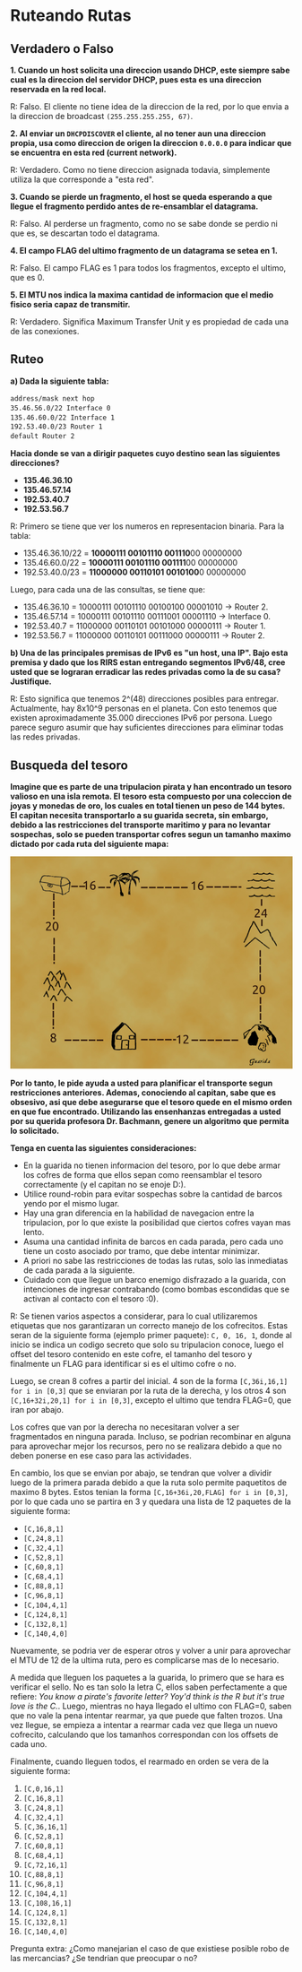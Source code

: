 # Ruteando Rutas

## Verdadero o Falso

**1. Cuando un host solicita una direccion usando DHCP, este siempre sabe cual es la direccion del servidor DHCP, pues esta es una direccion reservada en la red local.**

R: Falso. El cliente no tiene idea de la direccion de la red, por lo que envia a la direccion de broadcast `(255.255.255.255, 67)`.

**2. Al enviar un `DHCPDISCOVER` el cliente, al no tener aun una direccion propia, usa como direccion de origen la direccion `0.0.0.0` para indicar que se encuentra en esta red (current network).**

R: Verdadero. Como no tiene direccion asignada todavia, simplemente utiliza la que corresponde a "esta red".

**3. Cuando se pierde un fragmento, el host se queda esperando a que llegue el fragmento perdido antes de re-ensamblar el datagrama.**

R: Falso. Al perderse un fragmento, como no se sabe donde se perdio ni que es, se descartan todo el datagrama.

**4. El campo FLAG del ultimo fragmento de un datagrama se setea en 1.**

R: Falso. El campo FLAG es 1 para todos los fragmentos, excepto el ultimo, que es 0.

**5. El MTU nos indica la maxima cantidad de informacion que el medio fisico seria capaz de transmitir.**

R: Verdadero. Significa Maximum Transfer Unit y es propiedad de cada una de las conexiones.

## Ruteo

**a) Dada la siguiente tabla:**

```txt
address/mask next hop
35.46.56.0/22 Interface 0
135.46.60.0/22 Interface 1
192.53.40.0/23 Router 1
default Router 2
```

**Hacia donde se van a dirigir paquetes cuyo destino sean las siguientes direcciones?**

* **135.46.36.10**
* **135.46.57.14**
* **192.53.40.7**
* **192.53.56.7**

R: Primero se tiene que ver los numeros en representacion binaria. Para la tabla:

* 135.46.36.10/22 = **10000111 00101110 001110**00 00000000
* 135.46.60.0/22 = **10000111 00101110 001111**00 00000000
* 192.53.40.0/23 = **11000000 00110101 0010100**0 00000000

Luego, para cada una de las consultas, se tiene que:

* 135.46.36.10 = 10000111 00101110 00100100 00001010 -> Router 2.
* 135.46.57.14 = 10000111 00101110 00111001 00001110 -> Interface 0.
* 192.53.40.7 = 11000000 00110101 00101000 00000111 -> Router 1.
* 192.53.56.7 = 11000000 00110101 00111000 00000111 -> Router 2.

**b) Una de las principales premisas de IPv6 es "un host, una IP". Bajo esta premisa y dado que los RIRS estan entregando segmentos IPv6/48, cree usted que se lograran erradicar las redes privadas como la de su casa? Justifique.**

R: Esto significa que tenemos 2^(48) direcciones posibles para entregar. Actualmente, hay 8x10^9 personas en el planeta. Con esto tenemos que existen aproximadamente 35.000 direcciones IPv6 por persona. Luego parece seguro asumir que hay suficientes direcciones para eliminar todas las redes privadas.

## Busqueda del tesoro

**Imagine que es parte de una tripulacion pirata y han encontrado un tesoro valioso en una isla remota. El tesoro esta compuesto por una coleccion de joyas y monedas de oro, los cuales en total tienen un peso de 144 bytes. El capitan necesita transportarlo a su guarida secreta, sin embargo, debido a las restricciones del transporte maritimo y para no levantar sospechas, solo se pueden transportar cofres segun un tamanho maximo dictado por cada ruta del siguiente mapa:**

![Mapa rutas](./imgs/rutas.png)

**Por lo tanto, le pide ayuda a usted para planificar el transporte segun restricciones anteriores. Ademas, conociendo al capitan, sabe que es obsesivo, asi que debe asegurarse que el tesoro quede en el mismo orden en que fue encontrado. Utilizando las ensenhanzas entregadas a usted por su querida profesora Dr. Bachmann, genere un algoritmo que permita lo solicitado.**

**Tenga en cuenta las siguientes consideraciones:**

* En la guarida no tienen informacion del tesoro, por lo que debe armar los cofres de forma que ellos sepan como reensamblar el tesoro correctamente (y el capitan no se enoje D:).
* Utilice round-robin para evitar sospechas sobre la cantidad de barcos yendo por el mismo lugar.
* Hay una gran diferencia en la habilidad de navegacion entre la tripulacion, por lo que existe la posibilidad que ciertos cofres vayan mas lento.
* Asuma una cantidad infinita de barcos en cada parada, pero cada uno tiene un costo asociado por tramo, que debe intentar minimizar.
* A priori no sabe las restricciones de todas las rutas, solo las inmediatas de cada parada a la siguiente.
* Cuidado con que llegue un barco enemigo disfrazado a la guarida, con intenciones de ingresar contrabando (como bombas escondidas que se activan al contacto con el tesoro :0).

R: Se tienen varios aspectos a considerar, para lo cual utilizaremos etiquetas que nos garantizaran un correcto manejo de los cofrecitos. Estas seran de la siguiente forma (ejemplo primer paquete): `C, 0, 16, 1`, donde al inicio se indica un codigo secreto que solo su tripulacion conoce, luego el offset del tesoro contenido en este cofre, el tamanho del tesoro y finalmente un FLAG para identificar si es el ultimo cofre o no.

Luego, se crean 8 cofres a partir del inicial. 4 son de la forma `[C,36i,16,1] for i in [0,3]` que se enviaran por la ruta de la derecha, y los otros 4 son `[C,16+32i,20,1] for i in [0,3]`, excepto el ultimo que tendra FLAG=0, que iran por abajo.

Los cofres que van por la derecha no necesitaran volver a ser fragmentados en ninguna parada. Incluso, se podrian recombinar en alguna para aprovechar mejor los recursos, pero no se realizara debido a que no deben ponerse en ese caso para las actividades.

En cambio, los que se envian por abajo, se tendran que volver a dividir luego de la primera parada debido a que la ruta solo permite paquetitos de maximo 8 bytes. Estos tenian la forma `[C,16+36i,20,FLAG] for i in [0,3]`, por lo que cada uno se partira en 3 y quedara una lista de 12 paquetes de la siguiente forma:

* `[C,16,8,1]`
* `[C,24,8,1]`
* `[C,32,4,1]`
* `[C,52,8,1]`
* `[C,60,8,1]`
* `[C,68,4,1]`
* `[C,88,8,1]`
* `[C,96,8,1]`
* `[C,104,4,1]`
* `[C,124,8,1]`
* `[C,132,8,1]`
* `[C,140,4,0]`

Nuevamente, se podria ver de esperar otros y volver a unir para aprovechar el MTU de 12 de la ultima ruta, pero es complicarse mas de lo necesario.

A medida que lleguen los paquetes a la guarida, lo primero que se hara es verificar el sello. No es tan solo la letra C, ellos saben perfectamente a que refiere: *You know a pirate's favorite letter? Yoy'd think is the R but it's true love is the C.*. Luego, mientras no haya llegado el ultimo con FLAG=0, saben que no vale la pena intentar rearmar, ya que puede que falten trozos. Una vez llegue, se empieza a intentar a rearmar cada vez que llega un nuevo cofrecito, calculando que los tamanhos correspondan con los offsets de cada uno.

Finalmente, cuando lleguen todos, el rearmado en orden se vera de la siguiente forma:

1. `[C,0,16,1]`
2. `[C,16,8,1]`
3. `[C,24,8,1]`
4. `[C,32,4,1]`
5. `[C,36,16,1]`
6. `[C,52,8,1]`
7. `[C,60,8,1]`
8. `[C,68,4,1]`
9. `[C,72,16,1]`
10. `[C,88,8,1]`
11. `[C,96,8,1]`
12. `[C,104,4,1]`
13. `[C,108,16,1]`
14. `[C,124,8,1]`
15. `[C,132,8,1]`
16. `[C,140,4,0]`

Pregunta extra: ¿Como manejarian el caso de que existiese posible robo de las mercancias? ¿Se tendrian que preocupar o no?
